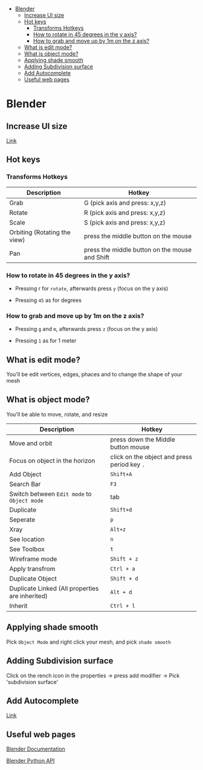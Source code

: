 <!--ts-->
   * [Blender](#blender)
      * [Increase UI size](#increase-ui-size)
      * [Hot keys](#hot-keys)
         * [Transforms Hotkeys](#transforms-hotkeys)
         * [How to rotate in 45 degrees in the y axis?](#how-to-rotate-in-45-degrees-in-the-y-axis)
         * [How to grab and move up by 1m on the z axis?](#how-to-grab-and-move-up-by-1m-on-the-z-axis)
      * [What is edit mode?](#what-is-edit-mode)
      * [What is object mode?](#what-is-object-mode)
      * [Applying shade smooth](#applying-shade-smooth)
      * [Adding Subdivision surface](#adding-subdivision-surface)
      * [Add Autocomplete](#add-autocomplete)
      * [Useful web pages](#useful-web-pages)

<!-- Added by: gil_diy, at: Wed 19 Jan 2022 13:19:36 IST -->

<!--te-->

# Blender

## Increase UI size

[Link](https://www.youtube.com/watch?v=Py9CHZkHh4U)

## Hot keys


### Transforms Hotkeys


 Description | Hotkey
------------|-----
Grab | G (pick axis and press: x,y,z)
Rotate | R (pick axis and press: x,y,z)
Scale | S (pick axis and press: x,y,z)
Orbiting (Rotating the view) | press the middle button on the mouse
Pan | press the middle button on the mouse and Shift


### How to rotate in 45 degrees in the y axis?

* Pressing r for `rotate`,  afterwards press `y` (focus on the y axis)

* Pressing `45` as for degrees


### How to grab and move up by 1m on the z axis?

* Pressing `g` and `m`,  afterwards press `z` (focus on the y axis)

* Pressing `1` as for 1 meter


## What is edit mode?

You'll be edit vertices, edges, phaces and to change the
shape of your mesh

## What is object mode?

You'll be able to move, rotate, and resize

Description | Hotkey
------------|-----
Move and orbit | press down the Middle button mouse
Focus on object in the horizon | click on the object and press period key `.`
Add Object | `Shift+A`
Search Bar | `F3`
Switch between `Edit mode` to `Object mode` | tab
Duplicate | `Shift+d`
Seperate | `p`
Xray | `Alt+z`
See location | `n`
See Toolbox | `t`
Wireframe mode | `Shift + z`
Apply transfrom | `Ctrl + a`
Duplicate Object | `Shift + d`
Duplicate Linked (All properties are inherited) | `Alt + d`
Inherit  | `Ctrl + l`

## Applying shade smooth

Pick  `Object Mode` and right click your mesh, and pick `shade smooth`

## Adding Subdivision surface
Click on the rench icon in the properties -> press add modifier -> Pick 'subdivision surface'

## Add Autocomplete

[Link](https://github.com/Korchy/blender_autocomplete)

## Useful web pages

[Blender Documentation](https://docs.blender.org/manual/en/latest/)

[Blender Python API](https://docs.blender.org/api/current/)
